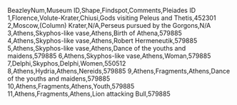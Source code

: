 BeazleyNum,Museum ID,Shape,Findspot,Comments,Pleiades ID
1,Florence,Volute-Krater,Chiusi,Gods visiting Peleus and Thetis,452301
2,Moscow,(Column) Krater,N/A,Perseus pursued by the Gorgons,N/A
3,Athens,Skyphos-like vase,Athens,Birth of Athena,579885
4,Athens,Skyphos-like vase,Athens,Robert Hermeneutik,579885
5,Athens,Skyphos-like vase,Athens,Dance of the youths and maidens,579885
6,Athens,Skyphos-like vase,Athens,Woman,579885
7,Delphi,Skyphos,Delphi,Women,550512
8,Athens,Hydria,Athens,Nereids,579885
9,Athens,Fragments,Athens,Dance of the youths and maidens,579885
10,Athens,Fragments,Athens,Youth,579885
11,Athens,Fragments,Athens,Lion attacking Bull,579885
